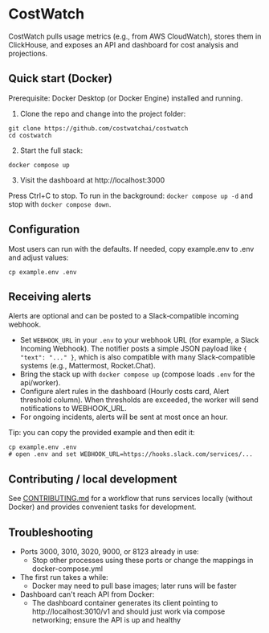 # CostWatch

CostWatch pulls usage metrics (e.g., from AWS CloudWatch), stores them in ClickHouse, and exposes an API and dashboard for cost analysis and projections.

## Quick start (Docker)

Prerequisite: Docker Desktop (or Docker Engine) installed and running.

1) Clone the repo and change into the project folder:

```shell
git clone https://github.com/costwatchai/costwatch
cd costwatch
```

2) Start the full stack:

```shell
docker compose up
```

3) Visit the dashboard at http://localhost:3000

Press Ctrl+C to stop. To run in the background: `docker compose up -d` and stop with `docker compose down`.

## Configuration

Most users can run with the defaults. If needed, copy example.env to .env and adjust values:

```
cp example.env .env
```

## Receiving alerts

Alerts are optional and can be posted to a Slack‑compatible incoming webhook.

- Set `WEBHOOK_URL` in your `.env` to your webhook URL (for example, a Slack Incoming Webhook). The notifier posts a simple JSON payload like `{ "text": "..." }`, which is also compatible with many Slack‑compatible systems (e.g., Mattermost, Rocket.Chat).
- Bring the stack up with `docker compose up` (compose loads `.env` for the api/worker).
- Configure alert rules in the dashboard (Hourly costs card, Alert threshold
column). When thresholds are exceeded, the worker will send notifications to WEBHOOK_URL.
- For ongoing incidents, alerts will be sent at most once an hour.

Tip: you can copy the provided example and then edit it:

```shell
cp example.env .env
# open .env and set WEBHOOK_URL=https://hooks.slack.com/services/...
```

## Contributing / local development

See [CONTRIBUTING.md](/CONTRIBUTING.md) for a workflow that runs services locally (without Docker) and provides convenient tasks for development.

## Troubleshooting

- Ports 3000, 3010, 3020, 9000, or 8123 already in use:
  - Stop other processes using these ports or change the mappings in docker-compose.yml
- The first run takes a while:
  - Docker may need to pull base images; later runs will be faster
- Dashboard can't reach API from Docker:
  - The dashboard container generates its client pointing to http://localhost:3010/v1 and should just work via compose networking; ensure the API is up and healthy
